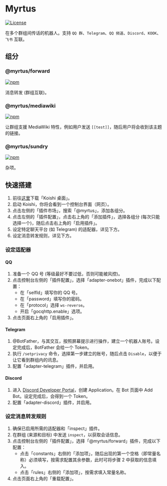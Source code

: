 # Myrtus

[![License](https://img.shields.io/github/license/idanran/myrtus)](https://github.com/idanran/myrtus/blob/main/LICENSE)

在多个群组间传话的机器人。支持 `QQ 群`、`Telegram`、`QQ 频道`、`Discord`、`KOOK`、`飞书` 互联。

## 组分

### @myrtus/forward

[![npm](https://img.shields.io/npm/v/@myrtus/koishi-plugin-forward?style=flat-square)](https://www.npmjs.com/package/@myrtus/koishi-plugin-forward)

消息转发 (群组互联)。

### @myrtus/mediawiki

[![npm](https://img.shields.io/npm/v/@myrtus/koishi-plugin-mediawiki?style=flat-square)](https://www.npmjs.com/package/@myrtus/koishi-plugin-mediawiki)

让群组支援 MediaWiki 特性，例如用户发送 `[[test]]`，随后用户将会收到该主题的链接。

### @myrtus/sundry

[![npm](https://img.shields.io/npm/v/koishi-plugin-sundry?style=flat-square)](https://www.npmjs.com/package/koishi-plugin-sundry)

杂项。

## 快速搭建

1. 前往[这里](https://github.com/koishijs/koishi-desktop/releases)下载「Koishi 桌面」。
2. 启动 Koishi，你将会看到一个控制台界面（网页）。
3. 点击左侧的「插件市场」，搜索「@myrtus」，添加各组分。
4. 点击左侧的「插件配置」，点击右上角的「添加插件」，选择各组分 (每次只能选择一个)，随后点击右上角的「启用插件」。
5. 设定特定聊天平台 (如 Telegram) 的适配器，详见下方。
6. 设定消息转发规则，详见下方。

### 设定适配器

#### QQ

1. 准备一个 QQ 号 (等级最好不要过低，否则可能被风控)。
2. 点击控制台左侧的「插件配置」，选择「adapter-onebot」插件，完成以下配置：
    - 在「selfId」填写你的 QQ 号。
    - 在「password」填写你的密码。
    - 在「protocol」选择 `ws-reverse`。
    - 开启「gocqhttp.enable」选项。
3. 点击页面右上角的「启用插件」。

#### Telegram

1. @BotFather，与其交互，按照屏幕提示进行操作，建立一个机器人账号。设定完成后，BotFather 会给一个 Token。
2. 执行 `/setprivacy` 命令，选择第一步建立的账号，随后点击 `Disable`，以便于让它看到群组内的讯息。
3. 配置「adapter-telegram」插件，并启用。

#### Discord

1. 进入
[Discord Developer Portal](https://discordapp.com/developers/applications/)，创建
Application。在 Bot 页面中 Add Bot。设定完成后，会得到一个 Token。
2. 配置「adapter-discord」插件，并启用。

### 设定消息转发规则

1. 确保已启用所需的适配器和「inspect」插件。
2. 在群组 (来源和目标) 中发送 `inspect`，以获取会话信息。
3. 点击控制台左侧的「插件配置」，选择「@myrtus/forward」插件，完成以下配置：
    - 点击「constants」右侧的「添加项」，随后出现的第一个空格（即常量名称）必须填写，按需求配置其余参数，此时可将步骤 2 中获取的信息填入。
    - 点击「rules」右侧的「添加项」，按需求填入常量名称。
4. 点击页面右上角的「重载配置」。
